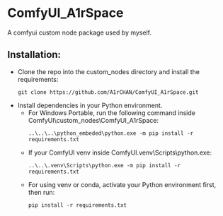 # ComfyUI_A1rSpace
A comfyui custom node package used by myself.

## Installation:
* Clone the repo into the custom_nodes directory and install the requirements:
  ```
  git clone https://github.com/A1rCHAN/ComfyUI_A1rSpace.git
  ```
* Install dependencies in your Python environment.
  * For Windows Portable, run the following command inside ComfyUI\custom_nodes\ComfyUI_A1rSpace:
    ```
    ..\..\..\python_embeded\python.exe -m pip install -r requirements.txt
    ```
  * If your ComfyUI venv inside ComfyUI\.venv\Scripts\python.exe:
    ```
    ..\..\.venv\Scripts\python.exe -m pip install -r requirements.txt
    ```
  * For using venv or conda, activate your Python environment first, then run:
    ```
    pip install -r requirements.txt
    ```
